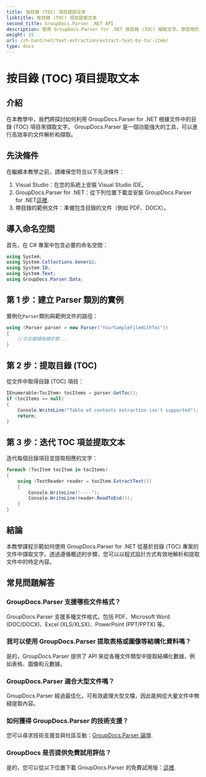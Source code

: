 ```yaml
---
title: 按目錄 (TOC) 項目提取文本
linktitle: 按目錄 (TOC) 項目提取文本
second_title: GroupDocs.Parser .NET API
description: 使用 GroupDocs.Parser for .NET 按目錄 (TOC) 擷取文字。學習用於結構化資料擷取的高效文件解析技術。
weight: 15
url: /zh-hant/net/text-extraction/extract-text-by-toc-item/
type: docs
---
```

# 按目錄 (TOC) 項目提取文本

## 介紹
在本教學中，我們將探討如何利用 GroupDocs.Parser for .NET 根據文件中的目錄 (TOC) 項目來擷取文字。 GroupDocs.Parser 是一個功能強大的工具，可以進行高效率的文件解析和擷取。
## 先決條件
在繼續本教學之前，請確保您符合以下先決條件：
1. Visual Studio：在您的系統上安裝 Visual Studio IDE。
2.  GroupDocs.Parser for .NET：從下列位置下載並安裝 GroupDocs.Parser for .NET[這裡](https://releases.groupdocs.com/parser/net/).
3. 帶目錄的範例文件：準備包含目錄的文件（例如 PDF、DOCX）。

## 導入命名空間
首先，在 C# 專案中包含必要的命名空間：
```csharp
using System;
using System.Collections.Generic;
using System.IO;
using System.Text;
using GroupDocs.Parser.Data;
```
## 第 1 步：建立 Parser 類別的實例
實例化`Parser`類別與範例文件的路徑：
```csharp
using (Parser parser = new Parser("YourSampleFileWithToc"))
{
    //在此繼續後續步驟...
}
```
## 第 2 步：提取目錄 (TOC)
從文件中取得目錄 (TOC) 項目：
```csharp
IEnumerable<TocItem> tocItems = parser.GetToc();
if (tocItems == null)
{
    Console.WriteLine("Table of contents extraction isn't supported");
    return;
}
```
## 第 3 步：迭代 TOC 項並提取文本
迭代每個目錄項目並提取相應的文字：
```csharp
foreach (TocItem tocItem in tocItems)
{
    using (TextReader reader = tocItem.ExtractText())
    {
        Console.WriteLine("----");
        Console.WriteLine(reader.ReadToEnd());
    }
}
```

## 結論
本教學課程示範如何使用 GroupDocs.Parser for .NET 從基於目錄 (TOC) 專案的文件中擷取文字。透過遵循概述的步驟，您可以以程式設計方式有效地解析和提取文件中的特定內容。

## 常見問題解答
### GroupDocs.Parser 支援哪些文件格式？
GroupDocs.Parser 支援多種文件格式，包括 PDF、Microsoft Word (DOC/DOCX)、Excel (XLS/XLSX)、PowerPoint (PPT/PPTX) 等。
### 我可以使用 GroupDocs.Parser 提取表格或圖像等結構化資料嗎？
是的，GroupDocs.Parser 提供了 API 來從各種文件類型中提取結構化數據，例如表格、圖像和元數據。
### GroupDocs.Parser 適合大型文件嗎？
GroupDocs.Parser 經過最佳化，可有效處理大型文檔，因此能夠從大量文件中無縫提取內容。
### 如何獲得 GroupDocs.Parser 的技術支援？
您可以尋求技術支援並與社區互動：[GroupDocs.Parser 論壇](https://forum.groupdocs.com/c/parser/17).
### GroupDocs 是否提供免費試用評估？
是的，您可以從以下位置下載 GroupDocs.Parser 的免費試用版：[這裡](https://releases.groupdocs.com/).